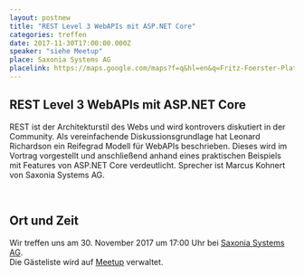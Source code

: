 ```yaml
---
layout: postnew
title: "REST Level 3 WebAPIs mit ASP.NET Core"
categories: treffen
date: 2017-11-30T17:00:00.000Z
speaker: "siehe Meetup"
place: Saxonia Systems AG
placelink: https://maps.google.com/maps?f=q&hl=en&q=Fritz-Foerster-Platz+2%2C+Dresden%2C+de
---
```


## REST Level 3 WebAPIs mit ASP.NET Core
<p>REST ist der Architekturstil des Webs und wird kontrovers diskutiert in der Community. Als vereinfachende Diskussionsgrundlage hat Leonard Richardson ein Reifegrad Modell für WebAPIs beschrieben. Dieses wird im Vortrag vorgestellt und anschließend anhand eines praktischen Beispiels mit Features von ASP.NET Core verdeutlicht. Sprecher ist Marcus Kohnert von Saxonia Systems AG.</p> <p><b><br/></b></p> 

## Ort und Zeit
Wir treffen uns am 30. November 2017 um 17:00 Uhr bei [Saxonia Systems AG](https://maps.google.com/maps?f=q&hl=en&q=Fritz-Foerster-Platz+2%2C+Dresden%2C+de).  
Die Gästeliste wird auf [Meetup](https://www.meetup.com/NET-User-Group-Dresden/events/243704826/) verwaltet.
